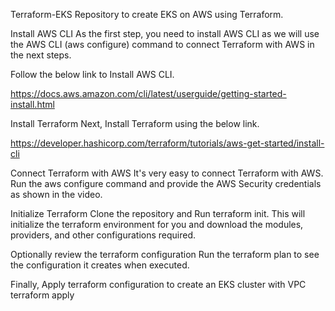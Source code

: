 Terraform-EKS
Repository to create EKS on AWS using Terraform.

Install AWS CLI
As the first step, you need to install AWS CLI as we will use the AWS CLI (aws configure) command to connect Terraform with AWS in the next steps.

Follow the below link to Install AWS CLI.

https://docs.aws.amazon.com/cli/latest/userguide/getting-started-install.html

Install Terraform
Next, Install Terraform using the below link.

https://developer.hashicorp.com/terraform/tutorials/aws-get-started/install-cli

Connect Terraform with AWS
It's very easy to connect Terraform with AWS. Run the aws configure command and provide the AWS Security credentials as shown in the video.

Initialize Terraform
Clone the repository and Run terraform init. This will initialize the terraform environment for you and download the modules, providers, and other configurations required.

Optionally review the terraform configuration
Run the terraform plan to see the configuration it creates when executed.

Finally, Apply terraform configuration to create an EKS cluster with VPC
terraform apply
